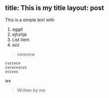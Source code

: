
title: This is my title
layout: post
---


This is a simple *text* with 

 1. aggd
 2. ejhzhje
 3. List item
 4. azz

> xwwxxw

    cvccvcv
    cvcvcvvcvc
    vccvvc

wx

> 
> Written by me
